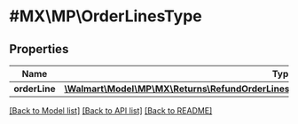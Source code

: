 # #MX\MP\OrderLinesType

## Properties

Name | Type | Description | Notes
------------ | ------------- | ------------- | -------------
**orderLine** | [**\Walmart\Model\MP\MX\Returns\RefundOrderLinesRequestOrderRefundOrderLinesOrderLineInner[]**](RefundOrderLinesRequestOrderRefundOrderLinesOrderLineInner.md) |  | [optional]


[[Back to Model list]](../) [[Back to API list]](../../Api/MX/MP) [[Back to README]](../../README.md)
